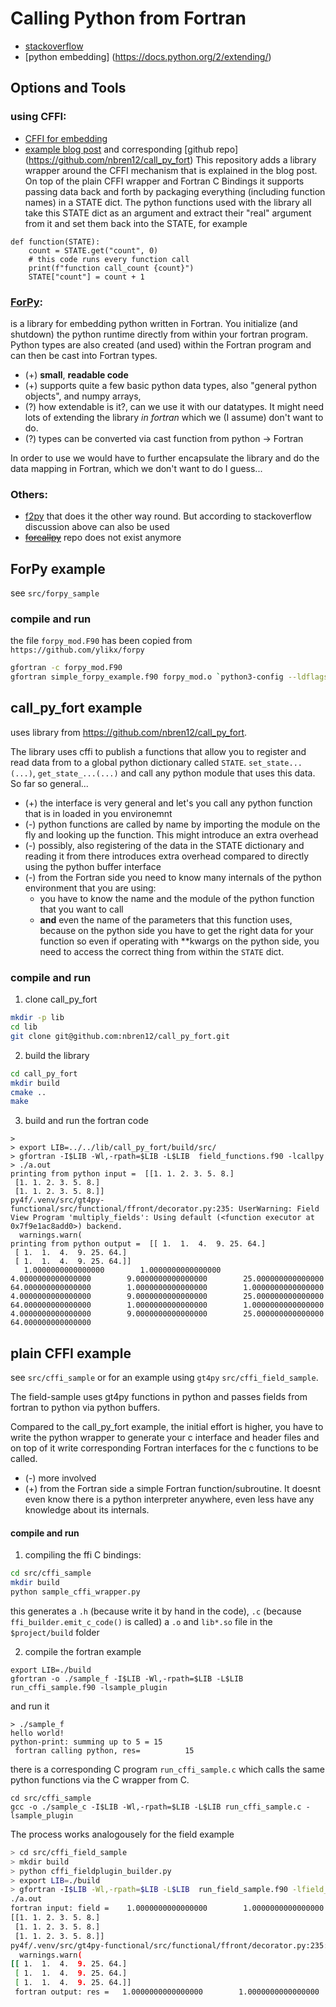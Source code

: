 # Calling Python from Fortran

* [stackoverflow](https://stackoverflow.com/questions/17075418/embed-python-into-fortran-90)
* [python embedding] (https://docs.python.org/2/extending/)

## Options and Tools
### using CFFI: 
  * [CFFI for embedding](https://cffi.readthedocs.io/en/latest/embedding.html)
  * [example blog post](https://www.noahbrenowitz.com/post/calling-fortran-from-python/) and corresponding [github repo] (https://github.com/nbren12/call_py_fort) This repository adds a library 
wrapper around the CFFI mechanism that is explained in the blog post. On top of  the plain CFFI wrapper and Fortran C Bindings it supports passing  data back and 
forth by packaging everything (including function names) in a STATE dict. The python functions used with the library all take this STATE dict as an argument and extract their "real" argument from it and set them back into the STATE, for example
```
def function(STATE):
    count = STATE.get("count", 0)
    # this code runs every function call
    print(f"function call_count {count}")
    STATE["count"] = count + 1
```
  
### [ForPy](https://github.com/ylikx/forpy):
is a library for embedding python written in Fortran. You initialize (and shutdown) the python runtime directly from 
within your fortran program. Python types are also created (and used) within the Fortran program and 
can then be cast into Fortran types.

  * (+) **small**, **readable code** 
  * (+) supports quite a few basic python data types, also "general python objects", and numpy arrays,
  * (?) how extendable is it?, can we use it with our datatypes. It might need lots of extending the library *in fortran* which we (I assume) don't want to do.
  * (?) types can be converted via cast function from python -> Fortran

In order to use we would have to further encapsulate the library and do the data mapping
in Fortran, which we don't want to do I guess...

### Others:
* [f2py](https://numpy.org/doc/stable/f2py/) that does it the other way round. But according to stackoverflow discussion above can also  be used
* ~~[forcallpy](https://forcallpy.readthedocs.io/en/latest/)~~ repo does not exist anymore

## ForPy example
see `src/forpy_sample`

### compile and run
the file `forpy_mod.F90` has been copied from `https://github.com/ylikx/forpy`

```bash
gfortran -c forpy_mod.F90
gfortran simple_forpy_example.f90 forpy_mod.o `python3-config --ldflags --embed`
```

## call_py_fort example
uses library from https://github.com/nbren12/call_py_fort.

The library uses cffi to publish a functions that allow you to register and read data from to a global 
python dictionary called `STATE`.
`set_state...(...)`, `get_state_...(...)` and call any python module that uses this data.
So far so general...

* (+) the interface is very general and let's you call any python function that is in loaded in you environemnt
* (-) python functions are called by name by importing the module on the fly and looking up the function. This might
introduce an extra overhead
* (-) possibly, also registering of the data in the STATE dictionary and reading it from there introduces extra overhead
compared to directly using the python buffer interface
* (-) from the Fortran side you need to know many internals of the python environment that you are using: 
  * you have to know the name and the module of the python function that you want to call
  * **and** even the name of the parameters that this function uses, because on the python side you have to get the
  right  data for your function so even if operating with **kwargs on the python side, you need to access the correct thing from within the 
  `STATE` dict.
### compile and run
1. clone call_py_fort
```bash
mkdir -p lib
cd lib
git clone git@github.com:nbren12/call_py_fort.git
```
2. build the library
```bash
cd call_py_fort
mkdir build
cmake ..
make
```
3. build and run the fortran code 
```
> 
> export LIB=../../lib/call_py_fort/build/src/
> gfortran -I$LIB -Wl,-rpath=$LIB -L$LIB  field_functions.f90 -lcallpy
> ./a.out
printing from python input =  [[1. 1. 2. 3. 5. 8.]
 [1. 1. 2. 3. 5. 8.]
 [1. 1. 2. 3. 5. 8.]]
py4f/.venv/src/gt4py-functional/src/functional/ffront/decorator.py:235: UserWarning: Field View Program 'multiply_fields': Using default (<function executor at 0x7f9e1ac8add0>) backend.
  warnings.warn(
printing from python output =  [[ 1.  1.  4.  9. 25. 64.]
 [ 1.  1.  4.  9. 25. 64.]
 [ 1.  1.  4.  9. 25. 64.]]
   1.0000000000000000        1.0000000000000000        4.0000000000000000        9.0000000000000000        25.000000000000000        64.000000000000000        1.0000000000000000        1.0000000000000000        4.0000000000000000        9.0000000000000000        25.000000000000000        64.000000000000000        1.0000000000000000        1.0000000000000000        4.0000000000000000        9.0000000000000000        25.000000000000000        64.000000000000000     

```
## plain CFFI example
see `src/cffi_sample` or for an example using `gt4py` `src/cffi_field_sample`.

The field-sample uses gt4py functions in python and passes fields from fortran to python via python buffers.

Compared to the call_py_fort example, the initial effort is higher, you have to write the
python wrapper to generate your c interface and header files and on top of it write corresponding Fortran
interfaces for the c functions to be called.
* (-) more involved 
* (+) from the Fortran side a simple Fortran function/subroutine. It doesnt even know there is a python interpreter anywhere, even less 
have any knowledge about its internals.

#### compile and run

1. compiling the ffi C bindings: 
```bash
cd src/cffi_sample
mkdir build
python sample_cffi_wrapper.py 
```
this generates a `.h` (because write it by hand in the code), `.c` (because `ffi_builder.emit_c_code()` is called) a `.o` and `lib*.so` file in the `$project/build` folder

2. compile the fortran example
```
export LIB=./build
gfortran -o ./sample_f -I$LIB -Wl,-rpath=$LIB -L$LIB run_cffi_sample.f90 -lsample_plugin
```
and run it
```
> ./sample_f
hello world!
python-print: summing up to 5 = 15
 fortran calling python, res=          15

```

there is a corresponding C program `run_cffi_sample.c` which calls the same python functions 
via the C wrapper from C.
```
cd src/cffi_sample
gcc -o ./sample_c -I$LIB -Wl,-rpath=$LIB -L$LIB run_cffi_sample.c -lsample_plugin
```

The process works analogousely for the field example
```bash
> cd src/cffi_field_sample
> mkdir build
> python cffi_fieldplugin_builder.py
> export LIB=./build
> gfortran -I$LIB -Wl,-rpath=$LIB -L$LIB  run_field_sample.f90 -lfield_plugin
./a.out
fortran input: field =    1.0000000000000000        1.0000000000000000        2.0000000000000000        3.0000000000000000        5.0000000000000000        8.0000000000000000        1.0000000000000000        1.0000000000000000        2.0000000000000000        3.0000000000000000        5.0000000000000000        8.0000000000000000        1.0000000000000000        1.0000000000000000        2.0000000000000000        3.0000000000000000        5.0000000000000000        8.0000000000000000     
[[1. 1. 2. 3. 5. 8.]
 [1. 1. 2. 3. 5. 8.]
 [1. 1. 2. 3. 5. 8.]]
py4f/.venv/src/gt4py-functional/src/functional/ffront/decorator.py:235: UserWarning: Field View Program 'multiply_fields': Using default (<function executor at 0x7f85757fe830>) backend.
  warnings.warn(
[[ 1.  1.  4.  9. 25. 64.]
 [ 1.  1.  4.  9. 25. 64.]
 [ 1.  1.  4.  9. 25. 64.]]
 fortran output: res =   1.0000000000000000        1.0000000000000000        4.0000000000000000        9.0000000000000000        25.000000000000000        64.000000000000000        1.0000000000000000        1.0000000000000000        4.0000000000000000        9.0000000000000000        25.000000000000000        64.000000000000000        1.0000000000000000        1.0000000000000000        4.0000000000000000        9.0000000000000000        25.000000000000000        64.000000000000000     

```